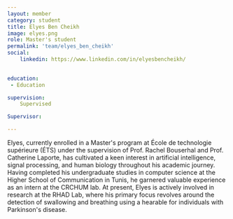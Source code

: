 ```yaml
---
layout: member
category: student
title: Elyes Ben Cheikh
image: elyes.png
role: Master's student
permalink: 'team/elyes_ben_cheikh'
social:
    linkedin: https://www.linkedin.com/in/elyesbencheikh/

    
education:
 - Education

supervision:
    Supervised

Supervisor:

---
```

Elyes, currently enrolled in a Master's program at École de technologie supérieure (ÉTS) under the supervision of Prof. Rachel Bouserhal and Prof. Catherine Laporte, has cultivated a keen interest in artificial intelligence, signal processing, and human biology throughout his academic journey. Having completed his undergraduate studies in computer science at the Higher School of Communication in Tunis, he garnered valuable experience as an intern at the CRCHUM lab. At present, Elyes is actively involved in  research  at the RHAD Lab, where his primary focus revolves around the detection of swallowing and breathing using a hearable for individuals with Parkinson's disease.
